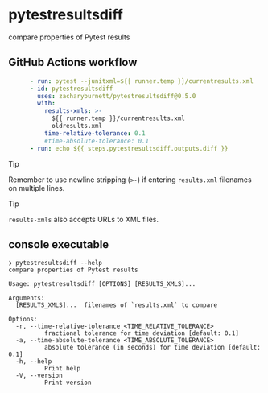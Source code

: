 # pytestresultsdiff
compare properties of Pytest results

## GitHub Actions workflow

```yaml
      - run: pytest --junitxml=${{ runner.temp }}/currentresults.xml
      - id: pytestresultsdiff
        uses: zacharyburnett/pytestresultsdiff@0.5.0
        with:
          results-xmls: >-
            ${{ runner.temp }}/currentresults.xml
            oldresults.xml
          time-relative-tolerance: 0.1
          #time-absolute-tolerance: 0.1
      - run: echo ${{ steps.pytestresultsdiff.outputs.diff }}
```

> [!TIP]
> Remember to use newline stripping (`>-`) if entering `results.xml` filenames on multiple lines.

> [!TIP]
> `results-xmls` also accepts URLs to XML files.

## console executable

```console
❯ pytestresultsdiff --help
compare properties of Pytest results

Usage: pytestresultsdiff [OPTIONS] [RESULTS_XMLS]...

Arguments:
  [RESULTS_XMLS]...  filenames of `results.xml` to compare

Options:
  -r, --time-relative-tolerance <TIME_RELATIVE_TOLERANCE>
          fractional tolerance for time deviation [default: 0.1]
  -a, --time-absolute-tolerance <TIME_ABSOLUTE_TOLERANCE>
          absolute tolerance (in seconds) for time deviation [default: 0.1]
  -h, --help
          Print help
  -V, --version
          Print version
```
